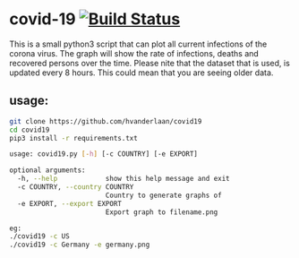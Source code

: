 # covid-19 [![Build Status](https://travis-ci.org/hvanderlaan/covid19.svg?branch=master)](https://travis-ci.org/hvanderlaan/covid19)

This is a small python3 script that can plot all current infections of the corona virus. The graph will show the rate of infections, deaths and recovered persons over the time. Please nite that the dataset that is used, is updated every 8 hours. This could mean that you are seeing older data.

## usage:
``` bash
git clone https://github.com/hvanderlaan/covid19
cd covid19
pip3 install -r requirements.txt

usage: covid19.py [-h] [-c COUNTRY] [-e EXPORT]

optional arguments:
  -h, --help            show this help message and exit
  -c COUNTRY, --country COUNTRY
                        Country to generate graphs of
  -e EXPORT, --export EXPORT
                        Export graph to filename.png

eg:
./covid19 -c US
./covid19 -c Germany -e germany.png
```
